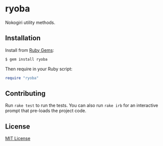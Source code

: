 # ryoba

Nokogiri utility methods.


## Installation

Install from [Ruby Gems](https://rubygems.org/gems/ryoba):

```bash
$ gem install ryoba
```

Then require in your Ruby script:

```ruby
require "ryoba"
```


## Contributing

Run `rake test` to run the tests.  You can also run `rake irb` for an
interactive prompt that pre-loads the project code.


## License

[MIT License](https://opensource.org/licenses/MIT)
